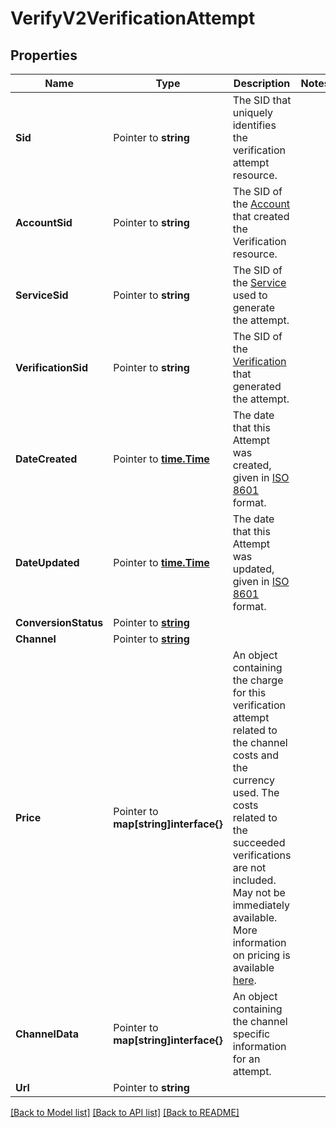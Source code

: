 # VerifyV2VerificationAttempt

## Properties

Name | Type | Description | Notes
------------ | ------------- | ------------- | -------------
**Sid** | Pointer to **string** | The SID that uniquely identifies the verification attempt resource. |
**AccountSid** | Pointer to **string** | The SID of the [Account](https://www.twilio.com/docs/iam/api/account) that created the Verification resource. |
**ServiceSid** | Pointer to **string** | The SID of the [Service](https://www.twilio.com/docs/verify/api/service) used to generate the attempt. |
**VerificationSid** | Pointer to **string** | The SID of the [Verification](https://www.twilio.com/docs/verify/api/verification) that generated the attempt. |
**DateCreated** | Pointer to [**time.Time**](time.Time.md) | The date that this Attempt was created, given in [ISO 8601](https://en.wikipedia.org/wiki/ISO_8601) format. |
**DateUpdated** | Pointer to [**time.Time**](time.Time.md) | The date that this Attempt was updated, given in [ISO 8601](https://en.wikipedia.org/wiki/ISO_8601) format. |
**ConversionStatus** | Pointer to [**string**](VerificationAttemptEnumConversionStatus.md) |  |
**Channel** | Pointer to [**string**](VerificationAttemptEnumChannels.md) |  |
**Price** | Pointer to **map[string]interface{}** | An object containing the charge for this verification attempt related to the channel costs and the currency used. The costs related to the succeeded verifications are not included. May not be immediately available. More information on pricing is available [here](https://www.twilio.com/en-us/verify/pricing). |
**ChannelData** | Pointer to **map[string]interface{}** | An object containing the channel specific information for an attempt. |
**Url** | Pointer to **string** |  |

[[Back to Model list]](../README.md#documentation-for-models) [[Back to API list]](../README.md#documentation-for-api-endpoints) [[Back to README]](../README.md)


